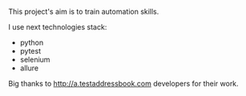 This project's aim is to train automation skills.

I use next technologies stack:
- python
- pytest
- selenium
- allure 

Big thanks to http://a.testaddressbook.com developers for their work.